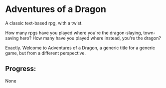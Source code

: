 # Adventures of a Dragon
A classic text-based rpg, with a twist.



How many rpgs have you played where you're the dragon-slaying, town-saving hero? 
How many have you played where instead, you're the dragon?

Exactly. Welcome to Adventures of a Dragon, a generic title for a generic game, but from a different perspective.

## Progress:

None
